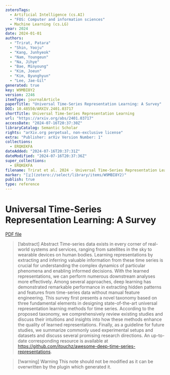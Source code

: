 ```yaml
---
zoteroTags:
  - Artificial Intelligence (cs.AI)
  - "FOS: Computer and information sciences"
  - Machine Learning (cs.LG)
year: 2024
date: 2024-01-01
authors:
  - "Trirat, Patara"
  - "Shin, Yooju"
  - "Kang, Junhyeok"
  - "Nam, Youngeun"
  - "Na, Jihye"
  - "Bae, Minyoung"
  - "Kim, Joeun"
  - "Kim, Byunghyun"
  - "Lee, Jae-Gil"
generated: true
key: W9MBI8Y2
version: 2246
itemType: journalArticle
paperTitle: "Universal Time-Series Representation Learning: A Survey"
DOI: 10.48550/ARXIV.2401.03717
shortTitle: Universal Time-Series Representation Learning
url: "https://arxiv.org/abs/2401.03717"
accessDate: "2024-07-16T20:37:30Z"
libraryCatalog: Semantic Scholar
rights: "arXiv.org perpetual, non-exclusive license"
extra: "Publisher: arXiv Version Number: 1"
collections:
  - ERQKEKFA
dateAdded: "2024-07-16T20:37:31Z"
dateModified: "2024-07-16T20:37:36Z"
super_collections:
  - ERQKEKFA
filename: Trirat et al. 2024 - Universal Time-Series Representation Learning A Survey.pdf
marker: "[🇿](zotero://select/library/items/W9MBI8Y2)"
publish: true
type: reference
---
```

# Universal Time-Series Representation Learning: A Survey

[PDF file](/Papers/PDFs/Trirat%20et%20al.%202024%20-%20Universal%20Time-Series%20Representation%20Learning%20A%20Survey.pdf)

> [!abstract] Abstract
> Time-series data exists in every corner of real-world systems and services, ranging from satellites in the sky to wearable devices on human bodies. Learning representations by extracting and inferring valuable information from these time series is crucial for understanding the complex dynamics of particular phenomena and enabling informed decisions. With the learned representations, we can perform numerous downstream analyses more effectively. Among several approaches, deep learning has demonstrated remarkable performance in extracting hidden patterns and features from time-series data without manual feature engineering. This survey first presents a novel taxonomy based on three fundamental elements in designing state-of-the-art universal representation learning methods for time series. According to the proposed taxonomy, we comprehensively review existing studies and discuss their intuitions and insights into how these methods enhance the quality of learned representations. Finally, as a guideline for future studies, we summarize commonly used experimental setups and datasets and discuss several promising research directions. An up-to-date corresponding resource is available at https://github.com/itouchz/awesome-deep-time-series-representations.

>[!warning] Warning
> This note should not be modified as it can be overwritten by the plugin which generated it.

